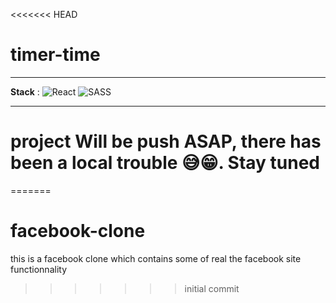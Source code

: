 <<<<<<< HEAD
# timer-time
---

**Stack** : ![React](https://img.shields.io/badge/-React-black?style=for-the-badge&logo=react) ![SASS](https://img.shields.io/badge/SASS-hotpink.svg?style=for-the-badge&logo=SASS&logoColor=white)

---
# project Will be push ASAP, there has been a local trouble 😅😁. Stay tuned
=======
# facebook-clone
this is a facebook clone which contains some of real the facebook site functionnality
>>>>>>> initial commit
